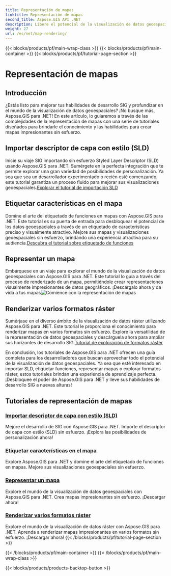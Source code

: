 ```yaml
---
title: Representación de mapas
linktitle: Representación de mapas
second_title: Aspose.GIS API .NET
description: Libere el potencial de la visualización de datos geoespaciales con Aspose.GIS para .NET. Importe SLD, etiquete entidades y renderice mapas impresionantes sin esfuerzo. ¡Explora ahora!
weight: 27
url: /es/net/map-rendering/
---
```


{{< blocks/products/pf/main-wrap-class >}}
{{< blocks/products/pf/main-container >}}
{{< blocks/products/pf/tutorial-page-section >}}

# Representación de mapas

## Introducción
¿Estás listo para mejorar tus habilidades de desarrollo SIG y profundizar en el mundo de la visualización de datos geoespaciales? ¡No busque más, Aspose.GIS para .NET! En este artículo, lo guiaremos a través de las complejidades de la representación de mapas con una serie de tutoriales diseñados para brindarle el conocimiento y las habilidades para crear mapas impresionantes sin esfuerzo.

## Importar descriptor de capa con estilo (SLD)

 Inicie su viaje SIG importando sin esfuerzo Styled Layer Descriptor (SLD) usando Aspose.GIS para .NET. Sumérgete en la perfecta integración que te permite explorar una gran variedad de posibilidades de personalización. Ya sea que sea un desarrollador experimentado o recién esté comenzando, este tutorial garantiza un proceso fluido para mejorar sus visualizaciones geoespaciales.[Explorar el tutorial de importación SLD](./import-styled-layer-descriptor/)

## Etiquetar características en el mapa

Domine el arte del etiquetado de funciones en mapas con Aspose.GIS para .NET. Este tutorial es su puerta de entrada para desbloquear el potencial de los datos geoespaciales a través de un etiquetado de características preciso y visualmente atractivo. Mejore sus mapas y visualizaciones geoespaciales sin esfuerzo, brindando una experiencia atractiva para su audiencia.[Descubra el tutorial sobre etiquetado de funciones](./label-features-on-map/)

## Representar un mapa

 Embárquese en un viaje para explorar el mundo de la visualización de datos geoespaciales con Aspose.GIS para .NET. Este tutorial lo guía a través del proceso de renderizado de un mapa, permitiéndole crear representaciones visualmente impresionantes de datos geográficos. ¡Descárgalo ahora y da vida a tus mapas![Comience con la representación de mapas](./render-a-map/)

## Renderizar varios formatos ráster

Sumérjase en el diverso ámbito de la visualización de datos ráster utilizando Aspose.GIS para .NET. Este tutorial le proporciona el conocimiento para renderizar mapas en varios formatos sin esfuerzo. Explore la versatilidad de la representación de datos geoespaciales y descárguela ahora para ampliar sus horizontes de desarrollo SIG.[Tutorial de exploración de formatos ráster](./render-various-raster-formats/)

En conclusión, los tutoriales de Aspose.GIS para .NET ofrecen una guía completa para los desarrolladores que buscan aprovechar todo el potencial de la visualización de datos geoespaciales. Ya sea que esté interesado en importar SLD, etiquetar funciones, representar mapas o explorar formatos ráster, estos tutoriales brindan una experiencia de aprendizaje perfecta. ¡Desbloquee el poder de Aspose.GIS para .NET y lleve sus habilidades de desarrollo SIG a nuevas alturas!
## Tutoriales de representación de mapas
### [Importar descriptor de capa con estilo (SLD)](./import-styled-layer-descriptor/)
Mejore el desarrollo de SIG con Aspose.GIS para .NET. Importe el descriptor de capa con estilo (SLD) sin esfuerzo. ¡Explora las posibilidades de personalización ahora!
### [Etiquetar características en el mapa](./label-features-on-map/)
Explore Aspose.GIS para .NET y domine el arte del etiquetado de funciones en mapas. Mejore sus visualizaciones geoespaciales sin esfuerzo.
### [Representar un mapa](./render-a-map/)
Explore el mundo de la visualización de datos geoespaciales con Aspose.GIS para .NET. Crea mapas impresionantes sin esfuerzo. ¡Descargar ahora!
### [Renderizar varios formatos ráster](./render-various-raster-formats/)
Explore el mundo de la visualización de datos ráster con Aspose.GIS para .NET. Aprenda a renderizar mapas impresionantes en varios formatos sin esfuerzo. ¡Descargar ahora!
{{< /blocks/products/pf/tutorial-page-section >}}

{{< /blocks/products/pf/main-container >}}
{{< /blocks/products/pf/main-wrap-class >}}

{{< blocks/products/products-backtop-button >}}
